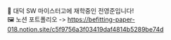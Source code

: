 🥔 대덕 SW 마이스터고에 재학중인 전영준입니다! <br/>
🖼️ 노션 포트폴리오 -> https://befitting-paper-018.notion.site/c5f9756a3f03419daf4814b5289be74d
  
<!--
**potatovllage/potatovllage** is a ✨ _special_ ✨ repository because its `README.md` (this file) appears on your GitHub profile.

Here are some ideas to get you started:

- 🔭 I’m currently working on ...
- 🌱 I’m currently learning ...
- 👯 I’m looking to collaborate on ...
- 🤔 I’m looking for help with ...
- 💬 Ask me about ...
- 📫 How to reach me: ...
- 😄 Pronouns: ...
- ⚡ Fun fact: ...
-->
